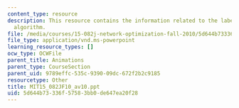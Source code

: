 ```yaml
---
content_type: resource
description: This resource contains the information related to the label correcting
  algorithm.
file: /media/courses/15-082j-network-optimization-fall-2010/5d644b73336f57583bb0de647ea20f28_MIT15_082JF10_av10.ppt
file_type: application/vnd.ms-powerpoint
learning_resource_types: []
ocw_type: OCWFile
parent_title: Animations
parent_type: CourseSection
parent_uid: 9789effc-535c-9390-09dc-672f2b2c9185
resourcetype: Other
title: MIT15_082JF10_av10.ppt
uid: 5d644b73-336f-5758-3bb0-de647ea20f28
---
```

